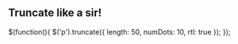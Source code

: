 ## Truncate like a sir!

>
$(function(){
    $('p').truncate({
        length: 50,
        numDots: 10,
        rtl: true
    });
});
>